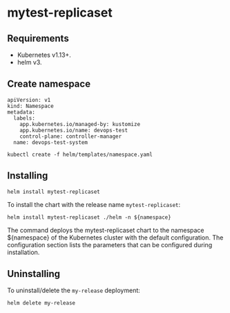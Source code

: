 # mytest-replicaset

## Requirements

- Kubernetes v1.13+.
- helm v3.


## Create namespace

```cosole
apiVersion: v1
kind: Namespace
metadata:
  labels:
    app.kubernetes.io/managed-by: kustomize
    app.kubernetes.io/name: devops-test
    control-plane: controller-manager
  name: devops-test-system
```
```console
kubectl create -f helm/templates/namespace.yaml
```





## Installing
```console
helm install mytest-replicaset
```

To install the chart with the release name `mytest-replicaset`:

```console
helm install mytest-replicaset ./helm -n ${namespace}
```

The command deploys the mytest-replicaset chart to the namespace ${namespace} of the Kubernetes cluster with the default configuration. The configuration section lists the parameters that can be configured during installation.

## Uninstalling

To uninstall/delete the `my-release` deployment:

```console
helm delete my-release
```